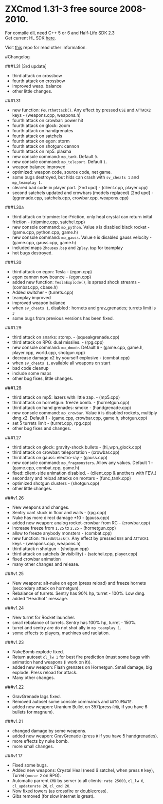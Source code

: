 # ZXCmod 1.31-3 free source 2008-2010.

For compile dll, need C++ 5 or 6 and Half-Life SDK 2.3  
Get current HL SDK [here](https://github.com/ValveSoftware/halflife). 

Visit [this](https://github.com/ZXCmod/ZXCmod-info) repo for read other information. 

#Changelog
 
###1.31 [3rd update]

- third attack on crossbow
- fourth attack on crossbow
- improved weap. balance
- other little changes.

   
###1.31

- new function: `FourthAttack()`. Any effect by pressed `USE` and `ATTACK2` keys - (weapons.cpp, weapons.h)
- fourth attack on crowbar: power hit
- fourth attack on glock: zoom
- fourth attack on handgrenates
- fourth attack on satchels
- fourth attack on egon: storm
- fourth attack on shotgun: cannon
- fourth attack on mp5: plasma
- new console command: `mp_tank`. Default `0`.
- new console command: `mp_teleport`. Default `1`.
- weapon balance improved
- optimized: weapon code, source code, net game.
- some bugs destroyed, but hlds can crash with `sv_cheats 1` and `mp_teamplay 1`.
- cleared bad code in player part. [2nd upd] - (client.cpp, player.cpp)
- second satchels updated and crowbars (models replaced) [2nd upd] - (ggrenade.cpp, satchels.cpp, crowbar.cpp, weapons.cpp)

  
###1.30a

- third attack on tripmine: Ice-Friction, only heal crystal can return inital friction - (tripmine.cpp, satchel.cpp)
- new console command: `mp_python`. Value `0` is disabled black rocket - (game.cpp, python.cpp, game.h)
- new console command: `mp_gauss`. Value `0` is disabled gauss velocity - (game.cpp, gauss.cpp, game.h)
- included maps `2houses.bsp` and `2play.bsp` for teamplay
- hot bugs destroyed.

 
###1.30

- third attack on egon: Tesla - (egon.cpp)
- egon cannon now bounce - (egon.cpp) 
- added new function: `TeslaExplode()`, is spread shock streams - (combat.cpp, cbase.h)
- Added switcher - (turrets.cpp)
- teamplay improved
- improved weapon balance
- when `sv_cheats 1`, disabled : hornets and grav_grenades; turrets limit is `3` 
- some bugs from previous versions has been fixed.


###1.29

- third attack on snarks: stomp. - (squeakgrenade.cpp)
- third attack on RPG: dual missiles. - (rpg.cpp)
- new console command: `mp_dmode`. Default `0` - (game.cpp, game.h, player.cpp, world.cpp, shotgun.cpp)
- decrease damage x2 by yourself explosive - (combat.cpp)
- when `sv_cheats 1`, available all weapons on start 
- bad code cleanup
- include some maps
- other bug fixes, little changes. 


###1.28 
 
- third attack on mp5: lazers with little zap. - (mp5.cpp)
- third attack on hornetgun: freeze bomb. - (hornetgun.cpp)
- third attack on hand grenades: smoke - (handgrenade.cpp)
- new console command: `mp_crowbar`. Value `0` is disabled rockets, multiply dmg x2. Default 1 - (game.cpp, crowbar.cpp, game.h, shotgun.cpp)
- set 5 turrets limit - (turret.cpp, rpg.cpp)
- other bug fixes and changes. 


###1.27 
 
- third attack on glock: gravity-shock bullets - (hl_wpn_glock.cpp)
- third attack on crowbar: teleportation - (crowbar.cpp)
- third attack on gauss: electro-ray - (gauss.cpp)
- new console command: `mp_fragmonsters`. Allow any values. Default 1 - (game.cpp, combat.cpp, game.h)
- fixed: client-side animation disabled. - (client.cpp & anothers with FEV_)
- secondary and reload attacks on mortars - (func_tank.cpp)
- optimized shotgun clusters - (shotgun.cpp)
- other little changes. 


###v1.26

- New weapons and changes.
- Sentry cant stuck in floor and walls - (rpg.cpp)
- Nuke has more direct damage *10 - (gauss.cpp)
- added new weapon: analog rocket-crowbar from RC - (crowbar.cpp)
- increase freeze from `1.25` to `2.25` - (hornetgun.cpp)
- allow to freeze anybody monsters - (combat.cpp)
- new function: `ThirdAttack()`. Any effect by pressed `USE` and `ATTACK1` keys - (weapons.cpp, weapons.h)
- third attack n shotgun - (shotgun.cpp)
- third attack on satchels (invisibility) - (satchel.cpp, player.cpp)
- fixed crowbar animation                                                                             
- many other changes and release.


###v1.25

- New weapons: alt-nuke on egon (press reload) and freeze hornets (secondary attack on hornetgun).
- Rebalance of turrets. Sentry has 90% hp, turret - 100%. Low dmg.
- added "Headhot" message.


###v1.24

- New turret for Rocket launcher.
- small rebalance of turrets. Sentry has 100% hp, turret - 150%.
- turret and sentry are do not shot ally in `mp_teamplay 1`.
- some effects to players, machines and radiation. 


###v1.23
- NukeBomb explode fixed.
- Return autoset `cl_lw 1` for best fire prediction (must some bugs with animation hand weapons (i work on it)).
- added new weapon: Flash grenates on Hornetgun. Small damage, big explode. Press reload for attack.
- Many other changes.


###v1.22
- GravGrenade lags fixed.
- Removed autoset some console commands and `AUTOUPDATE`.
- added new weapon: Uranium Bullet on 357(press `RMB`, if you have 6 bullets for magnum).


###v1.21
- changed damage by some weapons.
- added new weapon: GravGrenade (press `R` if you have 5 handgrenades).
- more effects by nuke bomb.
- more small changes.


###v1.17
- Fixed some bugs.
- Added new weapons: Crystal Heal (need 6 satchel, when press `R` key), Turrel (`mouse 2` on RPG).
- Automatic parrent `CMD` by server to all clients: `rate 25000`, `cl_lw 0`, `cl_updaterate 20`, `cl_cmd 20`.
- Now fixed towers (as crossfire or doublecross).
- Gibs removed (for slow internet is great).